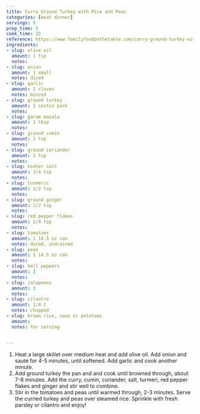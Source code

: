 ```yaml
---
title: Curry Ground Turkey with Rice and Peas
categories: [meat dinner]
servings: 5
prep_time: 5
cook_time: 15
reference: https://www.familyfoodonthetable.com/curry-ground-turkey-with-rice-and-peas/
ingredients:
- slug: olive oil
  amount: 1 tsp
  notes:
- slug: onion
  amount: 1 small
  notes: diced
- slug: garlic
  amount: 2 cloves
  notes: minced
- slug: ground turkey
  amount: 1 costco pack
  notes:
- slug: garam masala
  amount: 1 tbsp
  notes:
- slug: ground cumin
  amount: 1 tsp
  notes:
- slug: ground coriander
  amount: 1 tsp
  notes:
- slug: kosher salt
  amount: 3/4 tsp
  notes:
- slug: turmeric
  amount: 1/2 tsp
  notes:
- slug: ground ginger
  amount: 1/2 tsp
  notes:
- slug: red pepper flakes
  amount: 1/4 tsp
  notes:
- slug: tomatoes
  amount: 1 14.5 oz can
  notes: diced, undrained
- slug: peas
  amount: 1 14.5 oz can
  notes:
- slug: bell peppers
  amount: 2
  notes:
- slug: jalapenos
  amount: 2
  notes:
- slug: cilantro
  amount: 1/4 C
  notes: chopped
- slug: brown rice, naan or potatoes
  amount:
  notes: for serving


---
```


1. Heat a large skillet over medium heat and add olive oil. Add onion and sauté for 4-5 minutes, until softened. Add garlic and cook another minute.
2. Add ground turkey the pan and and cook until browned through, about 7-8 minutes. Add the curry, cumin, coriander, salt, turmeri, red pepper flakes and ginger and stir well to combine.
3. Stir in the tomatoes and peas until warmed through, 2-3 minutes. Serve the curried turkey and peas over steamed rice. Sprinkle with fresh parsley or cilantro and enjoy!
